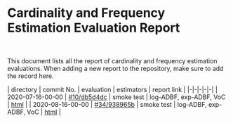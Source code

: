 # Cardinality and Frequency Estimation Evaluation Report

<br>

This document lists all the report of cardinality and frequency estimation
evaluations. When adding a new report to the repository, make sure to add the
record here.

| directory | commit No. | evaluation | estimators | report link | |-|-|-|-|-| |
2020-07-16-00-00 |
[#10/db5d4dc](https://github.com/world-federation-of-advertisers/cardinality_estimation_evaluation_framework/pull/3/commits/db5d4dce674e3142ba0a1aab11b763f8ef67765a)
| smoke test | log-ADBF, exp-ADBF, VoC |
[html](2020-07-16-00-00/cardinality_estimator_evaluation_report.html) | |
2020-08-16-00-00 |
[#34/938965b](https://github.com/world-federation-of-advertisers/cardinality_estimation_evaluation_framework/pull/34/commits/938965b543397de4bec5235fd7a0ce05d5735392)
| smoke test | log-ADBF, exp-ADBF, VoC |
[html](2020-07-16-00-00/cardinality_estimator_evaluation_report.html) |
